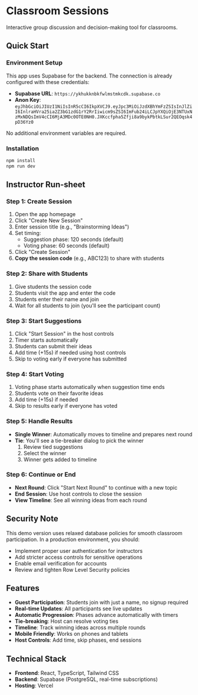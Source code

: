 # Classroom Sessions

Interactive group discussion and decision-making tool for classrooms.

## Quick Start

### Environment Setup

This app uses Supabase for the backend. The connection is already configured with these credentials:

- **Supabase URL**: `https://ykhukknbkfwlmstmkcdk.supabase.co`
- **Anon Key**: `eyJhbGciOiJIUzI1NiIsInR5cCI6IkpXVCJ9.eyJpc3MiOiJzdXBhYmFzZSIsInJlZiI6InlraHVra25ia2Z3bG1zdG1rY2RrIiwicm9sZSI6ImFub24iLCJpYXQiOjE3NTUxNzMxNDQsImV4cCI6MjA3MDc0OTE0NH0.JXKccfpha5Zfji8a9bykPbtkLSur2QEOqsk4pD36Yz0`

No additional environment variables are required.

### Installation

```bash
npm install
npm run dev
```

## Instructor Run-sheet

### Step 1: Create Session
1. Open the app homepage
2. Click "Create New Session" 
3. Enter session title (e.g., "Brainstorming Ideas")
4. Set timing: 
   - Suggestion phase: 120 seconds (default)
   - Voting phase: 60 seconds (default)
5. Click "Create Session"
6. **Copy the session code** (e.g., ABC123) to share with students

### Step 2: Share with Students
1. Give students the session code
2. Students visit the app and enter the code
3. Students enter their name and join
4. Wait for all students to join (you'll see the participant count)

### Step 3: Start Suggestions
1. Click "Start Session" in the host controls
2. Timer starts automatically
3. Students can submit their ideas
4. Add time (+15s) if needed using host controls
5. Skip to voting early if everyone has submitted

### Step 4: Start Voting
1. Voting phase starts automatically when suggestion time ends
2. Students vote on their favorite ideas
3. Add time (+15s) if needed
4. Skip to results early if everyone has voted

### Step 5: Handle Results
- **Single Winner**: Automatically moves to timeline and prepares next round
- **Tie**: You'll see a tie-breaker dialog to pick the winner
  1. Review tied suggestions
  2. Select the winner
  3. Winner gets added to timeline

### Step 6: Continue or End
- **Next Round**: Click "Start Next Round" to continue with a new topic
- **End Session**: Use host controls to close the session
- **View Timeline**: See all winning ideas from each round

## Security Note

This demo version uses relaxed database policies for smooth classroom participation. In a production environment, you should:

- Implement proper user authentication for instructors
- Add stricter access controls for sensitive operations  
- Enable email verification for accounts
- Review and tighten Row Level Security policies

## Features

- **Guest Participation**: Students join with just a name, no signup required
- **Real-time Updates**: All participants see live updates
- **Automatic Progression**: Phases advance automatically with timers
- **Tie-breaking**: Host can resolve voting ties
- **Timeline**: Track winning ideas across multiple rounds
- **Mobile Friendly**: Works on phones and tablets
- **Host Controls**: Add time, skip phases, end sessions

## Technical Stack

- **Frontend**: React, TypeScript, Tailwind CSS
- **Backend**: Supabase (PostgreSQL, real-time subscriptions)
- **Hosting**: Vercel
